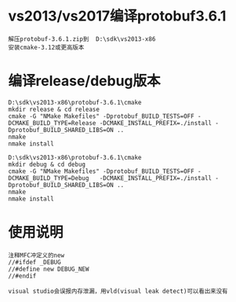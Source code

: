 vs2013/vs2017编译protobuf3.6.1
===
	解压protobuf-3.6.1.zip到  D:\sdk\vs2013-x86
	安装cmake-3.12或更高版本

编译release/debug版本
===
	D:\sdk\vs2013-x86\protobuf-3.6.1\cmake
	mkdir release & cd release
	cmake -G "NMake Makefiles" -Dprotobuf_BUILD_TESTS=OFF -DCMAKE_BUILD_TYPE=Release -DCMAKE_INSTALL_PREFIX=./install -Dprotobuf_BUILD_SHARED_LIBS=ON ..
	nmake
	nmake install

	D:\sdk\vs2013-x86\protobuf-3.6.1\cmake
	mkdir debug & cd debug
	cmake -G "NMake Makefiles" -Dprotobuf_BUILD_TESTS=OFF -DCMAKE_BUILD_TYPE=Debug   -DCMAKE_INSTALL_PREFIX=./install -Dprotobuf_BUILD_SHARED_LIBS=ON ..
	nmake
	nmake install


使用说明
===
	注释MFC冲定义的new
	//#ifdef _DEBUG
	//#define new DEBUG_NEW
	//#endif

	visual studio会误报内存泄漏，用vld(visual leak detect)可以看出来没有
